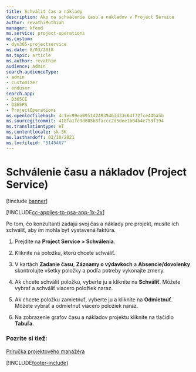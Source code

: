 ```yaml
---
title: Schváliť čas a náklady
description: Ako na schválenie času a nákladov v Project Service
author: revathiMuthiah
manager: kfend
ms.service: project-operations
ms.custom:
- dyn365-projectservice
ms.date: 8/03/2018
ms.topic: article
ms.author: revathim
audience: Admin
search.audienceType:
- admin
- customizer
- enduser
search.app:
- D365CE
- D365PS
- ProjectOperations
ms.openlocfilehash: 4c1ec99ea0951d24939463d33c64f72fce44ba5b
ms.sourcegitcommit: 418fa1fe9d605b8faccc2d5dee1b04b4e753f194
ms.translationtype: HT
ms.contentlocale: sk-SK
ms.lasthandoff: 02/10/2021
ms.locfileid: "5145467"
---
```

# <a name="approve-time-and-expenses-project-service"></a>Schválenie času a nákladov (Project Service)

[!include [banner](../includes/psa-now-project-operations.md)]

[!INCLUDE[cc-applies-to-psa-app-1x-2x](../includes/cc-applies-to-psa-app-1x-2x.md)]

Po tom, čo konzultanti zadajú svoj čas a náklady pre projekt, musíte ich schváliť, aby im mohla byť vystavená faktúra.  
  
1.  Prejdite na **Project Service > Schválenia**.  
  
2.  Kliknite na položku, ktorú chcete schváliť.  
  
3.  V kartách **Zadanie času**, **Záznamy o výdavkoch** a **Absencie/dovolenky** skontrolujte všetky položky a podľa potreby vykonajte zmeny.  
  
4.  Ak chcete schváliť položku, vyberte ju a kliknite na **Schváliť**. Môžete vybrať a schváliť viacero položiek naraz.  
  
5.  Ak chcete položku zamietnuť, vyberte ju a kliknite na **Odmietnuť**. Môžete vybrať a odmietnuť viacero položiek naraz.  
  
6.  Na zobrazenie grafov času a nákladov projektu kliknite na tlačidlo **Tabuľa**.  
  
### <a name="see-also"></a>Pozrite si tiež:  
 [Príručka projektového manažéra](../psa/project-manager-guide.md)


[!INCLUDE[footer-include](../includes/footer-banner.md)]